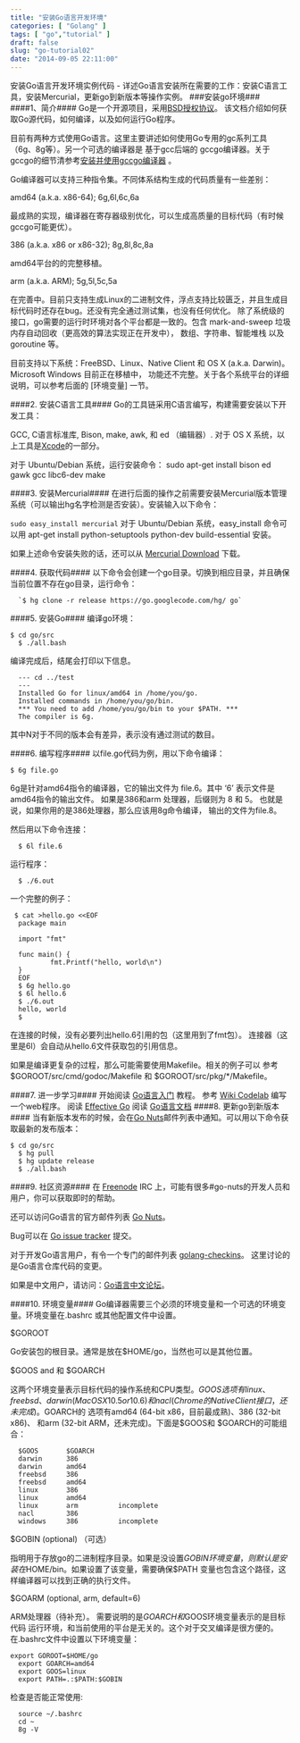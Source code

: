 ```yaml
---
title: "安装Go语言开发环境"
categories: [ "Golang" ]
tags: [ "go","tutorial" ]
draft: false
slug: "go-tutorial02"
date: "2014-09-05 22:11:00"
---
```


安装Go语言开发环境实例代码 - 详述Go语言安装所在需要的工作：安装C语言工具，安装Mercurial，更新go到新版本等操作实例。
###安装go环境###
####1、简介####
Go是一个开源项目，采用[BSD授权协议][1]。 该文档介绍如何获取Go源代码，如何编译，以及如何运行Go程序。
<!--more-->
目前有两种方式使用Go语言。这里主要讲述如何使用Go专用的gc系列工具 （6g、8g等）。另一个可选的编译器是 基于gcc后端的 gccgo编译器。关于gccgo的细节清参考[安装并使用gccgo编译器][2] 。

Go编译器可以支持三种指令集。不同体系结构生成的代码质量有一些差别：

amd64 (a.k.a. x86-64); 6g,6l,6c,6a

最成熟的实现，编译器在寄存器级别优化，可以生成高质量的目标代码（有时候gccgo可能更优）。

386 (a.k.a. x86 or x86-32); 8g,8l,8c,8a

amd64平台的的完整移植。

arm (a.k.a. ARM); 5g,5l,5c,5a

在完善中。目前只支持生成Linux的二进制文件，浮点支持比较匮乏，并且生成目标代码时还存在bug。还没有完全通过测试集，也没有任何优化。
除了系统级的接口，go需要的运行时环境对各个平台都是一致的。包含 mark-and-sweep 垃圾内存自动回收（更高效的算法实现正在开发中）， 数组、字符串、智能堆栈 以及 goroutine 等。

目前支持以下系统：FreeBSD、Linux、Native Client 和 OS X (a.k.a. Darwin)。Microsoft Windows 目前正在移植中， 功能还不完整。关于各个系统平台的详细说明，可以参考后面的 [环境变量] 一节。

####2. 安装C语言工具####
Go的工具链采用C语言编写，构建需要安装以下开发工具：

GCC,
C语言标准库,
Bison,
make,
awk, 和
ed （编辑器）.
对于 OS X 系统，以上工具是[Xcode][3]的一部分。

对于 Ubuntu/Debian 系统，运行安装命令： sudo apt-get install bison ed gawk gcc libc6-dev make

####3. 安装Mercurial####
在进行后面的操作之前需要安装Mercurial版本管理系统（可以输出hg名字检测是否安装）。安装输入以下命令：

  `sudo easy_install mercurial`
对于 Ubuntu/Debian 系统，easy_install 命令可以用 apt-get install python-setuptools python-dev build-essential 安装。

如果上述命令安装失败的话，还可以从 [Mercurial Download][4] 下载。

####4. 获取代码####
以下命令会创建一个go目录。切换到相应目录，并且确保当前位置不存在go目录，运行命令：

      `$ hg clone -r release https://go.googlecode.com/hg/ go`
####5. 安装Go####
编译go环境：

    $ cd go/src
      $ ./all.bash

编译完成后，结尾会打印以下信息。

      --- cd ../test
      ---
      Installed Go for linux/amd64 in /home/you/go.
      Installed commands in /home/you/go/bin.
      *** You need to add /home/you/go/bin to your $PATH. ***
      The compiler is 6g.

其中N对于不同的版本会有差异，表示没有通过测试的数目。

####6. 编写程序####
以file.go代码为例，用以下命令编译：

    $ 6g file.go

6g是针对amd64指令的编译器，它的输出文件为 file.6。其中 ‘6’ 表示文件是 amd64指令的输出文件。 如果是386和arm 处理器，后缀则为 8 和 5。 也就是说，如果你用的是386处理器，那么应该用8g命令编译， 输出的文件为file.8。

然后用以下命令连接：

      $ 6l file.6
运行程序：

      $ ./6.out
一个完整的例子：

 

     $ cat >hello.go <<EOF
      package main
      
      import "fmt"
      
      func main() {
              fmt.Printf("hello, world\n")
      }
      EOF
      $ 6g hello.go
      $ 6l hello.6
      $ ./6.out
      hello, world
      $

在连接的时候，没有必要列出hello.6引用的包（这里用到了fmt包）。 连接器（这里是6l）会自动从hello.6文件获取包的引用信息。

如果是编译更复杂的过程，那么可能需要使用Makefile。相关的例子可以 参考 $GOROOT/src/cmd/godoc/Makefile 和 $GOROOT/src/pkg/*/Makefile。

####7. 进一步学习####
开始阅读 [Go语言入门][5] 教程。
参考 [Wiki Codelab][6] 编写一个web程序。
阅读 [Effective Go][7]
阅读 [Go语言文档][8]
####8. 更新go到新版本####
当有新版本发布的时候，会在[Go Nuts][9]邮件列表中通知。可以用以下命令获取最新的发布版本：

    $ cd go/src
      $ hg pull
      $ hg update release
      $ ./all.bash

####9. 社区资源####
在 [Freenode][10] IRC 上，可能有很多#go-nuts的开发人员和用户，你可以获取即时的帮助。

还可以访问Go语言的官方邮件列表 [Go Nuts][11]。

Bug可以在 [Go issue tracker][12] 提交。

对于开发Go语言用户，有令一个专门的邮件列表 [golang-checkins][13]。 这里讨论的是Go语言仓库代码的变更。

如果是中文用户，请访问：[Go语言中文论坛][14]。

####10. 环境变量####
Go编译器需要三个必须的环境变量和一个可选的环境变量。环境变量在.bashrc 或其他配置文件中设置。

$GOROOT

Go安装包的根目录。通常是放在$HOME/go，当然也可以是其他位置。

$GOOS and 和 $GOARCH

这两个环境变量表示目标代码的操作系统和CPU类型。$GOOS选项有linux、 freebsd、darwin (Mac OS X 10.5 or 10.6) 和 nacl (Chrome的Native Client接口，还未完成)。$GOARCH的 选项有amd64 (64-bit x86，目前最成熟)、386 (32-bit x86)、 和arm (32-bit ARM，还未完成)。下面是$GOOS和 $GOARCH的可能组合：

      $GOOS       $GOARCH	
      darwin      386
      darwin      amd64
      freebsd     386
      freebsd     amd64
      linux       386
      linux       amd64
      linux       arm          incomplete
      nacl        386
      windows     386          incomplete

$GOBIN (optional) （可选）

指明用于存放go的二进制程序目录。如果是没设置$GOBIN环境变量， 则默认是安装在$HOME/bin。如果设置了该变量，需要确保$PATH 变量也包含这个路径，这样编译器可以找到正确的执行文件。

$GOARM (optional, arm, default=6)

ARM处理器（待补充）。
需要说明的是$GOARCH和$GOOS环境变量表示的是目标代码 运行环境，和当前使用的平台是无关的。这个对于交叉编译是很方便的。在.bashrc文件中设置以下环境变量：

  

    export GOROOT=$HOME/go
      export GOARCH=amd64
      export GOOS=linux
      export PATH=.:$PATH:$GOBIN

检查是否能正常使用:

      source ~/.bashrc
      cd ~
      8g -V


  [1]: http://golang.org/LICENSE
  [2]: http://golang.org/doc/gccgo_install.html
  [3]: http://developer.apple.com/TOOLS/Xcode/
  [4]: http://mercurial.selenic.com/wiki/Download
  [5]: http://golang.org/doc/go_tutorial.html
  [6]: http://golang.org/doc/codelab/wiki/
  [7]: http://golang.org/doc/effective_go.html
  [8]: http://golang.org/doc/docs.html
  [9]: http://groups.google.com/group/golang-nuts
  [10]: http://freenode.net/
  [11]: http://groups.google.com/group/golang-nuts
  [12]: http://code.google.com/p/go/issues/list
  [13]: http://groups.google.com/group/golang-checkins
  [14]: http://bbs.golang-china.org/